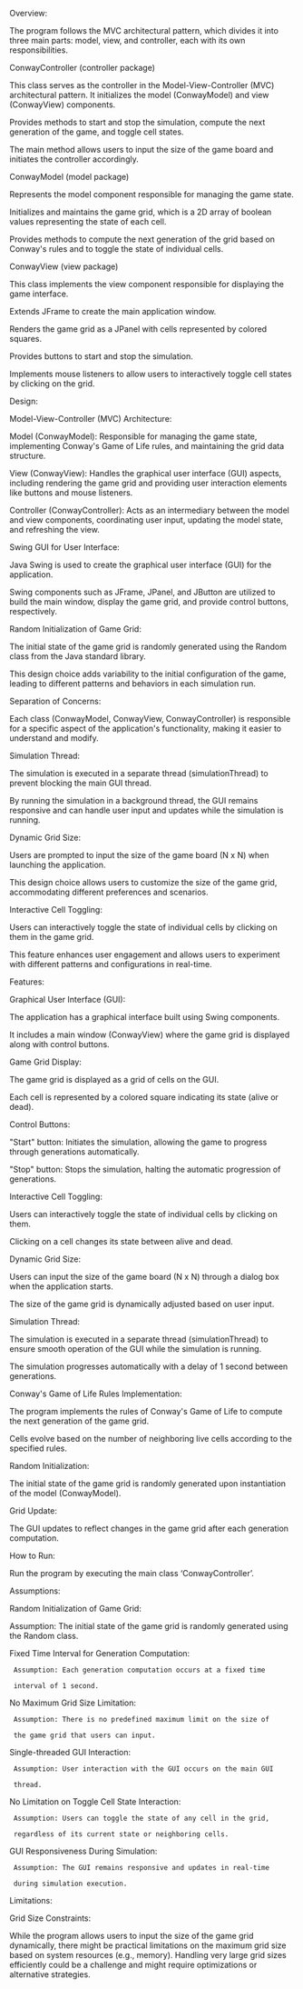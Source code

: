 Overview: 

The program follows the MVC architectural pattern, which divides it into three main parts: model, view, and controller, each with its own responsibilities. 

ConwayController (controller package) 

This class serves as the controller in the Model-View-Controller (MVC) architectural pattern. It initializes the model (ConwayModel) and view (ConwayView) components. 

Provides methods to start and stop the simulation, compute the next generation of the game, and toggle cell states. 

The main method allows users to input the size of the game board and initiates the controller accordingly. 

ConwayModel (model package) 

Represents the model component responsible for managing the game state. 

Initializes and maintains the game grid, which is a 2D array of boolean values representing the state of each cell. 

Provides methods to compute the next generation of the grid based on Conway's rules and to toggle the state of individual cells. 

ConwayView (view package) 

This class implements the view component responsible for displaying the game interface. 

Extends JFrame to create the main application window. 

Renders the game grid as a JPanel with cells represented by colored squares. 

Provides buttons to start and stop the simulation. 

Implements mouse listeners to allow users to interactively toggle cell states by clicking on the grid. 

 

Design: 

 

Model-View-Controller (MVC) Architecture: 

Model (ConwayModel): Responsible for managing the game state, implementing Conway's Game of Life rules, and maintaining the grid data structure. 

View (ConwayView): Handles the graphical user interface (GUI) aspects, including rendering the game grid and providing user interaction elements like buttons and mouse listeners. 

Controller (ConwayController): Acts as an intermediary between the model and view components, coordinating user input, updating the model state, and refreshing the view. 

Swing GUI for User Interface: 

Java Swing is used to create the graphical user interface (GUI) for the application. 

Swing components such as JFrame, JPanel, and JButton are utilized to build the main window, display the game grid, and provide control buttons, respectively. 

Random Initialization of Game Grid: 

The initial state of the game grid is randomly generated using the Random class from the Java standard library. 

This design choice adds variability to the initial configuration of the game, leading to different patterns and behaviors in each simulation run. 

Separation of Concerns: 

Each class (ConwayModel, ConwayView, ConwayController) is responsible for a specific aspect of the application's functionality, making it easier to understand and modify. 

Simulation Thread: 

The simulation is executed in a separate thread (simulationThread) to prevent blocking the main GUI thread. 

By running the simulation in a background thread, the GUI remains responsive and can handle user input and updates while the simulation is running. 

Dynamic Grid Size: 

Users are prompted to input the size of the game board (N x N) when launching the application. 

This design choice allows users to customize the size of the game grid, accommodating different preferences and scenarios. 

Interactive Cell Toggling: 

Users can interactively toggle the state of individual cells by clicking on them in the game grid. 

This feature enhances user engagement and allows users to experiment with different patterns and configurations in real-time. 

 

 

Features: 

 

Graphical User Interface (GUI): 

The application has a graphical interface built using Swing components. 

It includes a main window (ConwayView) where the game grid is displayed along with control buttons. 

Game Grid Display: 

The game grid is displayed as a grid of cells on the GUI. 

Each cell is represented by a colored square indicating its state (alive or dead). 

Control Buttons: 

"Start" button: Initiates the simulation, allowing the game to progress through generations automatically. 

"Stop" button: Stops the simulation, halting the automatic progression of generations. 

Interactive Cell Toggling: 

Users can interactively toggle the state of individual cells by clicking on them. 

Clicking on a cell changes its state between alive and dead. 

Dynamic Grid Size: 

Users can input the size of the game board (N x N) through a dialog box when the application starts. 

The size of the game grid is dynamically adjusted based on user input. 

Simulation Thread: 

The simulation is executed in a separate thread (simulationThread) to ensure smooth operation of the GUI while the simulation is running. 

The simulation progresses automatically with a delay of 1 second between generations. 

Conway's Game of Life Rules Implementation: 

The program implements the rules of Conway's Game of Life to compute the next generation of the game grid. 

Cells evolve based on the number of neighboring live cells according to the specified rules. 

Random Initialization: 

The initial state of the game grid is randomly generated upon instantiation of the model (ConwayModel). 

Grid Update: 

The GUI updates to reflect changes in the game grid after each generation computation. 

How to Run: 

 

Run the program by executing the main class ‘ConwayController’. 

 

Assumptions: 

 

Random Initialization of Game Grid: 

Assumption: The initial state of the game grid is randomly generated using the Random class. 

Fixed Time Interval for Generation Computation: 

     Assumption: Each generation computation occurs at a fixed time     

     interval of 1 second. 

No Maximum Grid Size Limitation: 

     Assumption: There is no predefined maximum limit on the size of     

     the game grid that users can input. 

Single-threaded GUI Interaction: 

     Assumption: User interaction with the GUI occurs on the main GUI    

     thread. 

No Limitation on Toggle Cell State Interaction: 

     Assumption: Users can toggle the state of any cell in the grid,  

     regardless of its current state or neighboring cells. 

GUI Responsiveness During Simulation: 

     Assumption: The GUI remains responsive and updates in real-time  

     during simulation execution. 

 

Limitations: 

 

Grid Size Constraints: 

While the program allows users to input the size of the game grid dynamically, there might be practical limitations on the maximum grid size based on system resources (e.g., memory). Handling very large grid sizes efficiently could be a challenge and might require optimizations or alternative strategies. 

 

